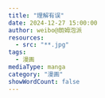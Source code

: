 ```yaml
---
title: "理解有误"
date: 2024-12-27 15:00:00
author: weibo@朗姆泡派
resources:
  - src: "**.jpg"
tags:
  - 漫画
mediaType: manga
category: "漫画"
showWordCount: false
---
```

